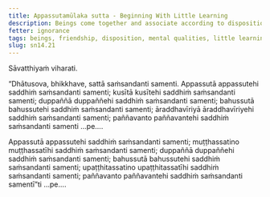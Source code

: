 ```yaml
---
title: Appassutamūlaka sutta - Beginning With Little Learning
description: Beings come together and associate according to disposition. Those with little learning come together and associate with those with little learning; and other pairs of dispositions are mentioned.
fetter: ignorance
tags: beings, friendship, disposition, mental qualities, little learning, procrastination, lack of discernment, very learned, aroused energy, attending mindfully, wise, sn, sn12-21, sn14
slug: sn14.21
---
```


Sāvatthiyaṁ viharati.

“Dhātusova, bhikkhave, sattā saṁsandanti samenti. Appassutā appassutehi saddhiṁ saṁsandanti samenti; kusītā kusītehi saddhiṁ saṁsandanti samenti; duppaññā duppaññehi saddhiṁ saṁsandanti samenti; bahussutā bahussutehi saddhiṁ saṁsandanti samenti; āraddhavīriyā āraddhavīriyehi saddhiṁ saṁsandanti samenti; paññavanto paññavantehi saddhiṁ saṁsandanti samenti …pe….

Appassutā appassutehi saddhiṁ saṁsandanti samenti; muṭṭhassatino muṭṭhassatīhi saddhiṁ saṁsandanti samenti; duppaññā duppaññehi saddhiṁ saṁsandanti samenti; bahussutā bahussutehi saddhiṁ saṁsandanti samenti; upaṭṭhitassatino upaṭṭhitassatīhi saddhiṁ saṁsandanti samenti; paññavanto paññavantehi saddhiṁ saṁsandanti samentī”ti …pe….

